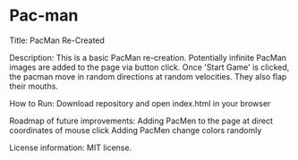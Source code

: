 # Pac-man

Title:
PacMan Re-Created

Description:
This is a basic PacMan re-creation. Potentially infinite PacMan images are added to the page via button click. Once 'Start Game' is clicked, the pacman move in random directions at random velocities. They also flap their mouths.

How to Run:
Download repository and open index.html in your browser

Roadmap of future improvements:
Adding PacMen to the page at direct coordinates of mouse click
Adding PacMen change colors randomly
 
License information:
MIT license.
